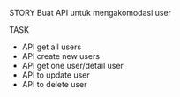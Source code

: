 STORY 
Buat API untuk mengakomodasi user 

TASK 
- API get all users
- API create new users
- API get one user/detail user
- API to update user
- API to delete user